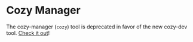 # Cozy Manager

The cozy-manager (`cozy`) tool is deprecated in favor of the new cozy-dev tool. [Check it out](https://github.com/mycozycloud/cozy-dev)!